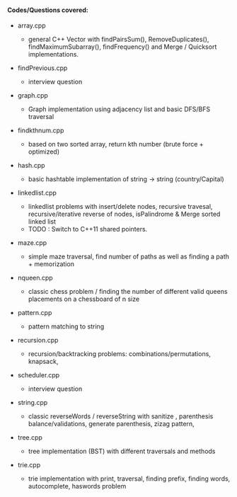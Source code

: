 #### Codes/Questions covered:
- array.cpp
  - general C++ Vector with findPairsSum(), RemoveDuplicates(), findMaximumSubarray(), findFrequency() and Merge / Quicksort implementations.

- findPrevious.cpp
  - interview question

- graph.cpp
  - Graph implementation using adjacency list and basic DFS/BFS traversal

- findkthnum.cpp
  - based on two sorted array, return kth number (brute force + optimized)

- hash.cpp
  - basic hashtable implementation of string -> string (country/Capital)

- linkedlist.cpp
  - linkedlist problems with insert/delete nodes, recursive travesal, recursive/iterative reverse of nodes, isPalindrome & Merge sorted linked list
  - TODO : Switch to C++11 shared pointers.

- maze.cpp
  - simple maze traversal, find number of paths as well as finding a path + memorization
  
- nqueen.cpp
  - classic chess problem / finding the number of different valid queens placements on a chessboard of n size

- pattern.cpp
  - pattern matching to string

- recursion.cpp
  - recursion/backtracking problems: combinations/permutations, knapsack, 

- scheduler.cpp
  - interview question

- string.cpp
  - classic reverseWords / reverseString with sanitize , parenthesis balance/validations, generate parenthesis, zizag pattern, 

- tree.cpp
  - tree implementation (BST) with different traversals and methods

- trie.cpp
  - trie implementation with print, traversal, finding prefix, finding words, autocomplete, haswords problem
